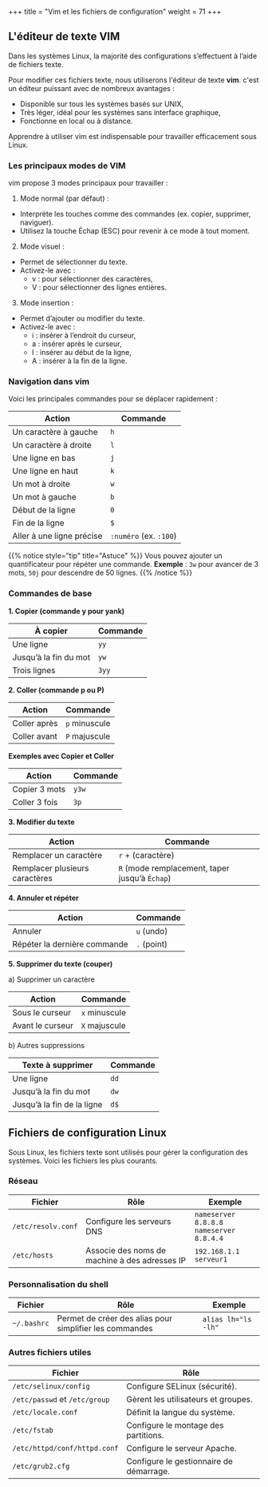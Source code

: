 +++
title = "Vim et les fichiers de configuration"
weight = 71
+++


## L'éditeur de texte VIM

Dans les systèmes Linux, la majorité des configurations s’effectuent à l’aide de fichiers texte.

Pour modifier ces fichiers texte, nous utiliserons l'éditeur de texte **vim**. c'est un éditeur puissant avec de nombreux avantages :
- Disponible sur tous les systèmes basés sur UNIX,
- Très léger, idéal pour les systèmes sans interface graphique,
- Fonctionne en local ou à distance.

Apprendre à utiliser vim est indispensable pour travailler efficacement sous Linux.

### Les principaux modes de VIM
 
vim propose 3 modes principaux pour travailler :

1. Mode normal (par défaut) :
 - Interprète les touches comme des commandes (ex. copier, supprimer, naviguer).
 - Utilisez la touche Échap (ESC) pour revenir à ce mode à tout moment.

2. Mode visuel :
 - Permet de sélectionner du texte.
 - Activez-le avec :
   - v : pour sélectionner des caractères,
   - V : pour sélectionner des lignes entières.

3. Mode insertion :
 - Permet d’ajouter ou modifier du texte.
 - Activez-le avec :
   - i : insérer à l’endroit du curseur,
   - a : insérer après le curseur,
   - I : insérer au début de la ligne,
   - A : insérer à la fin de la ligne.

### Navigation dans vim

Voici les principales commandes pour se déplacer rapidement :

| Action                      | Commande        |
|-----------------------------|-----------------|
| Un caractère à gauche       | `h`             |
| Un caractère à droite       | `l`             |
| Une ligne en bas            | `j`             |
| Une ligne en haut           | `k`             |
| Un mot à droite             | `w`             |
| Un mot à gauche             | `b`             |
| Début de la ligne           | `0`             |
| Fin de la ligne             | `$`             |
| Aller à une ligne précise   | `:numéro` (ex. `:100`) |

{{% notice style="tip" title="Astuce" %}}
Vous pouvez ajouter un quantificateur pour répéter une commande.
**Exemple** : `3w` pour avancer de 3 mots, `50j` pour descendre de 50 lignes.
{{% /notice %}}

### Commandes de base

**1. Copier (commande y pour yank)** 

| À copier                   | Commande     |
|----------------------------|--------------|
| Une ligne                  | `yy`         |
| Jusqu’à la fin du mot      | `yw`         |
| Trois lignes               | `3yy`        |

**2. Coller (commande p ou P)**  

| Action                  | Commande  |
|-------------------------|-----------------|
| Coller après            | `p` minuscule   |
| Coller avant            | `P` majuscule   |


**Exemples avec Copier et Coller**

| Action                 | Commande     |
|------------------------|--------------|
| Copier 3 mots          | `y3w`        |
| Coller 3 fois          | `3p`         |

**3. Modifier du texte**

| Action                           | Commande     |
|----------------------------------|--------------|
| Remplacer un caractère           | `r` + (caractère) |
| Remplacer plusieurs caractères   | `R` (mode remplacement, taper jusqu’à `Échap`) |

**4. Annuler et répéter**  

| Action                            | Commande     |
|-----------------------------------|--------------|
| Annuler                           | `u` (undo)   |
| Répéter la dernière commande      | `.` (point)  |

**5. Supprimer du texte (couper)**

   a) Supprimer un caractère  

   |  Action                  |  Commande       |
   |--------------------------|-----------------|
   | Sous le curseur          | `x` minuscule   |
   | Avant le curseur         | `X` majuscule   |

   b) Autres suppressions  

   | Texte à supprimer             | Commande     |
   |-------------------------------|--------------|
   | Une ligne                     | `dd`         |
   | Jusqu’à la fin du mot         | `dw`         |
   | Jusqu’à la fin de la ligne    | `d$`         |

## Fichiers de configuration Linux

Sous Linux, les fichiers texte sont utilisés pour gérer la configuration des systèmes. Voici les fichiers les plus courants.

### Réseau  

|   Fichier            |   Rôle                                         |  Exemple                                    |
|----------------------|------------------------------------------------|---------------------------------------------|
| `/etc/resolv.conf`   | Configure les serveurs DNS                     | `nameserver 8.8.8.8` <br> `nameserver 8.8.4.4` |
| `/etc/hosts`         | Associe des noms de machine à des adresses IP  | `192.168.1.1 serveur1`                      |

### Personnalisation du shell  

|   Fichier       |   Rôle                                 |   Exemple                 |
|-----------------|----------------------------------------|---------------------------|
| `~/.bashrc`     | Permet de créer des alias pour simplifier les commandes | `alias lh="ls -lh"` |


### Autres fichiers utiles  

|   Fichier                       |   Rôle                                      |
|---------------------------------|---------------------------------------------|
| `/etc/selinux/config`           | Configure SELinux (sécurité).               |
| `/etc/passwd` et `/etc/group`   | Gèrent les utilisateurs et groupes.         |
| `/etc/locale.conf`              | Définit la langue du système.               |
| `/etc/fstab`                    | Configure le montage des partitions.        |
| `/etc/httpd/conf/httpd.conf`    | Configure le serveur Apache.                |
| `/etc/grub2.cfg`                | Configure le gestionnaire de démarrage.     |
